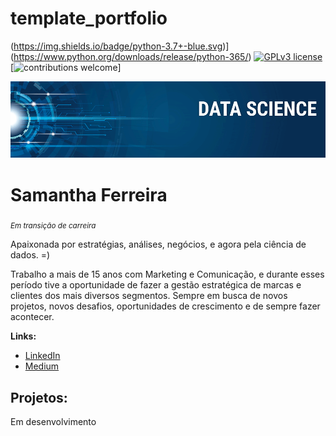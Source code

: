 # template_portfolio

(https://img.shields.io/badge/python-3.7+-blue.svg)](https://www.python.org/downloads/release/python-365/) [![GPLv3 license](https://img.shields.io/badge/License-GPLv3-blue.svg)](http://perso.crans.org/besson/LICENSE.html) [![contributions welcome](https://img.shields.io/badge/contributions-welcome-brightgreen.svg?style=flat)]

<p align="center">
  <img src="banner.png" >
</p>

# Samantha Ferreira 
<sub>*Em transição de carreira* 

Apaixonada por estratégias, análises, negócios, e agora pela ciência de dados. =)
  
Trabalho a mais de 15 anos com Marketing e Comunicação, e durante esses período tive a oportunidade de fazer a gestão estratégica de marcas e clientes dos mais diversos segmentos. 
Sempre em busca de novos projetos, novos desafios, oportunidades de crescimento e de sempre fazer acontecer. 

**Links:**
* [LinkedIn](linkedin.com/in/samanthafhs)
* [Medium](medium.com/@samantha.shf)


## Projetos:
Em desenvolvimento
